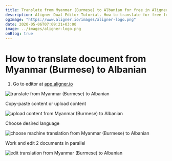 ```yaml
---
title: Translate from Myanmar (Burmese) to Albanian for free in Aligner Editor
description: Aligner Dual Editor Tutorial. How to translate for free from Myanmar (Burmese) to Albanian. Aligner is multilingual document management platform. 
ogImage: "https://www.aligner.io/images/aligner-logo.png"
date: 2020-05-06T07:09:21+03:00
image: ../images/aligner-logo.png
onBlog: true
---
```


# How to translate document from Myanmar (Burmese) to Albanian

1. Go to editor at [app.aligner.io](https://app.aligner.io "Aligner App web page")

![translate from Myanmar (Burmese) to Albanian](../aligner-blank-editor.png "translate from Myanmar (Burmese) to Albanian")

Copy-paste content or upload content

![upload content from Myanmar (Burmese) to Albanian](../aligner-uploaded-document.png "upload content from Myanmar (Burmese) to Albanian")

Choose desired language

![choose machine translation from Myanmar (Burmese) to Albanian](../aligner-language-dropdown.png "choose machine translation from Myanmar (Burmese) to Albanian")

Work and edit 2 documents in parallel

![edit translation from Myanmar (Burmese) to Albanian](../aligner-double-sitded-editor.png "edit translation from Myanmar (Burmese) to Albanian")

